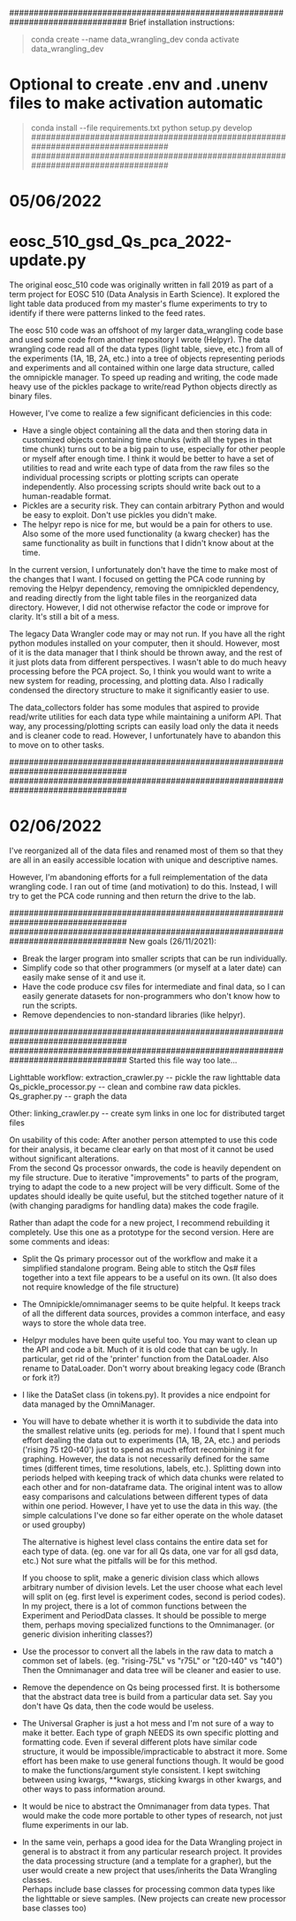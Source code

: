 ################################################################################
Brief installation instructions:
> conda create --name data_wrangling_dev
> conda activate data_wrangling_dev
# Optional to create .env and .unenv files to make activation automatic
> conda install --file requirements.txt
> python setup.py develop
################################################################################
################################################################################
# 05/06/2022

# eosc_510_gsd_Qs_pca_2022-update.py
The original eosc_510 code was originally written in fall 2019 as part of a 
term project for EOSC 510 (Data Analysis in Earth Science). It explored the 
light table data produced from my master's flume experiments to try to identify 
if there were patterns linked to the feed rates. 

The eosc 510 code was an offshoot of my larger data_wrangling code base and 
used some code from another repository I wrote (Helpyr). The data wrangling 
code read all of the data types (light table, sieve, etc.) from all of the 
experiments (1A, 1B, 2A, etc.) into a tree of objects representing periods and 
experiments and all contained within one large data structure, called the 
omnipickle manager. To speed up reading and writing, the code made heavy use of 
the pickles package to write/read Python objects directly as binary files.

However, I've come to realize a few significant deficiencies in this code:
- Have a single object containing all the data and then storing data in 
  customized objects containing time chunks (with all the types in that time 
  chunk) turns out to be a big pain to use, especially for other people or 
  myself after enough time. I think it would be better to have a set of 
  utilities to read and write each type of data from the raw files so the 
  individual processing scripts or plotting scripts can operate independently. 
  Also processing scripts should write back out to a human-readable format.
- Pickles are a security risk. They can contain arbitrary Python and would be 
  easy to exploit. Don't use pickles you didn't make.
- The helpyr repo is nice for me, but would be a pain for others to use. Also 
  some of the more used functionality (a kwarg checker) has the same 
  functionality as built in functions that I didn't know about at the time.

In the current version, I unfortunately don't have the time to make most of the 
changes that I want. I focused on getting the PCA code running by removing the 
Helpyr dependency, removing the omnipickled dependency, and reading directly 
from the light table files in the reorganized data directory. However, I did 
not otherwise refactor the code or improve for clarity. It's still a bit of a 
mess.

The legacy Data Wrangler code may or may not run. If you have all the right 
python modules installed on your computer, then it should. However, most of it 
is the data manager that I think should be thrown away, and the rest of it just 
plots data from different perspectives. I wasn't able to do much heavy 
processing before the PCA project. So, I think you would want to write a new 
system for reading, processing, and plotting data. Also I radically condensed 
the directory structure to make it significantly easier to use.

The data_collectors folder has some modules that aspired to provide read/write 
utilities for each data type while maintaining a uniform API. That way, any 
processing/plotting scripts can easily load only the data it needs and is 
cleaner code to read. However, I unfortunately have to abandon this to move on 
to other tasks.


################################################################################
################################################################################
# 02/06/2022
I've reorganized all of the data files and renamed most of them so that they 
are all in an easily accessible location with unique and descriptive names.

However, I'm abandoning efforts for a full reimplementation of the data 
wrangling code. I ran out of time (and motivation) to do this. Instead, I will 
try to get the PCA code running and then return the drive to the lab.

################################################################################
################################################################################
New goals (26/11/2021):
- Break the larger program into smaller scripts that can be run individually.
- Simplify code so that other programmers (or myself at a later date) can 
  easily make sense of it and use it.
- Have the code produce csv files for intermediate and final data, so I can 
  easily generate datasets for non-programmers who don't know how to run the 
  scripts.
- Remove dependencies to non-standard libraries (like helpyr).

################################################################################
################################################################################
Started this file way too late...

Lighttable workflow:
extraction_crawler.py -- pickle the raw lighttable data
Qs_pickle_processor.py -- clean and combine raw data pickles.
Qs_grapher.py -- graph the data



Other:
linking_crawler.py -- create sym links in one loc for distributed target files




On usability of this code:
After another person attempted to use this code for their analysis, it became 
clear early on that most of it cannot be used without significant alterations.  
From the second Qs processor onwards, the code is heavily dependent on my file 
structure. Due to iterative "improvements" to parts of the program, trying to 
adapt the code to a new project will be very difficult. Some of the updates 
should ideally be quite useful, but the stitched together nature of it (with 
changing paradigms for handling data) makes the code fragile.

Rather than adapt the code for a new project, I recommend rebuilding it 
completely. Use this one as a prototype for the second version. Here are some 
comments and ideas:
- Split the Qs primary processor out of the workflow and make it a simplified 
  standalone program. Being able to stitch the Qs# files together into a text 
  file appears to be a useful on its own. (It also does not require knowledge 
  of the file structure)

- The Omnipickle/omnimanager seems to be quite helpful. It keeps track of all 
  the different data sources, provides a common interface, and easy ways to 
  store the whole data tree.

- Helpyr modules have been quite useful too. You may want to clean up the API 
  and code a bit. Much of it is old code that can be ugly. In particular, get 
  rid of the 'printer' function from the DataLoader.  Also rename to 
  DataLoader.  Don't worry about breaking legacy code (Branch or fork it?)

- I like the DataSet class (in tokens.py). It provides a nice endpoint for data 
  managed by the OmniManager. 

- You will have to debate whether it is worth it to subdivide the data into the 
  smallest relative units (eg. periods for me). I found that I spent much 
  effort dealing the data out to experiments (1A, 1B, 2A, etc.) and periods 
  ('rising 75 t20-t40') just to spend as much effort recombining it for 
  graphing. However, the data is not necessarily defined for the same times 
  (different times, time resolutions, labels, etc.). Splitting down into 
  periods helped with keeping track of which data chunks were related to each 
  other and for non-dataframe data. The original intent was to allow easy 
  comparisons and calculations between different types of data within one 
  period. However, I have yet to use the data in this way. (the simple 
  calculations I've done so far either operate on the whole dataset or used 
  groupby)
  
  The alternative is highest level class contains the entire data set for each 
  type of data. (eg. one var for all Qs data, one var for all gsd data, etc.) 
  Not sure what the pitfalls will be for this method.
  
  If you choose to split, make a generic division class which allows arbitrary 
  number of division levels. Let the user choose what each level will split on 
  (eg. first level is experiment codes, second is period codes). In my project, 
  there is a lot of common functions between the Experiment and PeriodData 
  classes. It should be possible to merge them, perhaps moving specialized 
  functions to the Omnimanager. (or generic division inheriting classes?)

- Use the processor to convert all the labels in the raw data to match a common 
  set of labels. (eg. "rising-75L" vs "r75L" or "t20-t40" vs "t40") Then the 
  Omnimanager and data tree will be cleaner and easier to use.

- Remove the dependence on Qs being processed first. It is bothersome that the 
  abstract data tree is build from a particular data set. Say you don't have Qs 
  data, then the code would be useless.

- The Universal Grapher is just a hot mess and I'm not sure of a way to make it 
  better. Each type of graph NEEDS its own specific plotting and formatting 
  code. Even if several different plots have similar code structure, it would 
  be impossible/impracticable to abstract it more. Some effort has been make to 
  use general functions though. It would be good to make the functions/argument 
  style consistent. I kept switching between using kwargs, **kwargs, sticking 
  kwargs in other kwargs, and other ways to pass information around.

- It would be nice to abstract the Omnimanager from data types. That would make 
  the code more portable to other types of research, not just flume experiments 
  in our lab.

- In the same vein, perhaps a good idea for the Data Wrangling project in 
  general is to abstract it from any particular research project. It provides 
  the data processing structure (and a template for a grapher), but the user 
  would create a new project that uses/inherits the Data Wrangling classes.  
  Perhaps include base classes for processing common data types like the 
  lighttable or sieve samples. (New projects can create new processor base 
  classes too)



